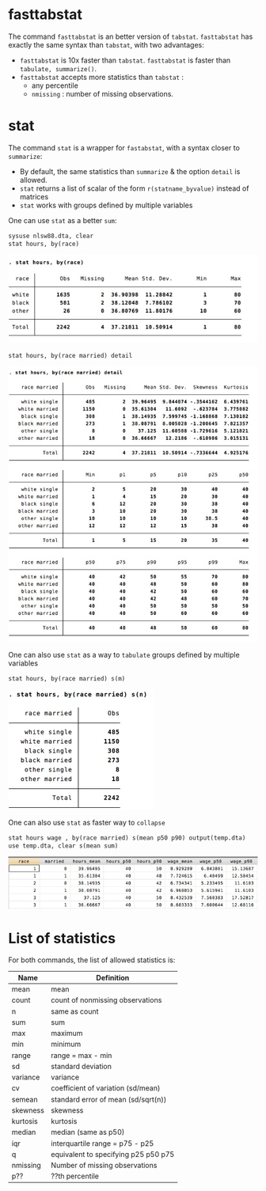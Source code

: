 # fasttabstat

The command `fasttabstat` is an better version of `tabstat`. `fasttabstat` has exactly the same syntax than `tabstat`, with two advantages:
- `fasttabstat`  is 10x faster than `tabstat`. `fasttabstat` is faster than `tabulate, summarize()`.
- `fasttabstat` accepts more statistics than `tabstat` : 
	- any percentile 
	- `nmissing` : number of missing observations.


# stat
The command `stat` is a wrapper for `fastabstat`, with a syntax closer to `summarize`:
-  By default, the same statistics than `summarize` & the option `detail` is allowed.
- `stat` returns a list of scalar of the form `r(statname_byvalue)` instead of matrices
- `stat` works with groups defined by multiple variables


One can use `stat` as a better `sum`:
```
sysuse nlsw88.dta, clear
stat hours, by(race) 
```
![](img/sum.jpg)

```
stat hours, by(race married) detail
```
![](img/sum3.jpg)


One can also use `stat` as a way to `tabulate` groups defined by multiple variables

```
stat hours, by(race married) s(m)
```
![](img/sum4.jpg)


One can also use `stat` as faster way to `collapse` 

```
stat hours wage , by(race married) s(mean p50 p90) output(temp.dta)
use temp.dta, clear s(mean sum)
```
![](img/sum5.jpg)

# List of statistics

For both commands, the list of allowed statistics is:

Name | Definition
---|---
mean          | mean
count         | count of nonmissing observations
n             | same as count
sum           | sum
max           | maximum
min           | minimum
range         | range = max - min
sd            | standard deviation
variance      | variance
cv            | coefficient of variation (sd/mean)
semean        | standard error of mean (sd/sqrt(n))
skewness      | skewness
kurtosis      | kurtosis
median        | median (same as p50)
iqr           | interquartile range = p75 - p25
q             | equivalent to specifying p25 p50 p75
nmissing	|	Number of missing observations
p??			|	??th percentile

